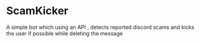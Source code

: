 # ScamKicker
A simple bot which using an API , detects reported discord scams and kicks the user if possible while deleting the message
